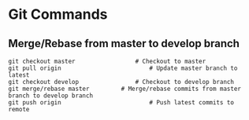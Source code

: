 # Git Commands

## Merge/Rebase from master to develop branch

```
git checkout master					# Checkout to master
git pull origin							# Update master branch to latest
git checkout develop				# Checkout to develop branch
git merge/rebase master			# Merge/rebase commits from master branch to develop branch
git push origin							# Push latest commits to remote
```

